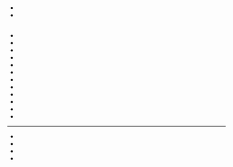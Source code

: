 # 







## 

- 

- 

## 

## 

- 

- 



- 
- 
- 
- 
- 
- 
- 
- 
- 
- 

---

- 

- 

- 

- 

> 

![]()



![]()



![]()

## 



### 



### 



### 



### 

### 

### 

### 



### 

### 

### 

### 

### 

### 





## 




